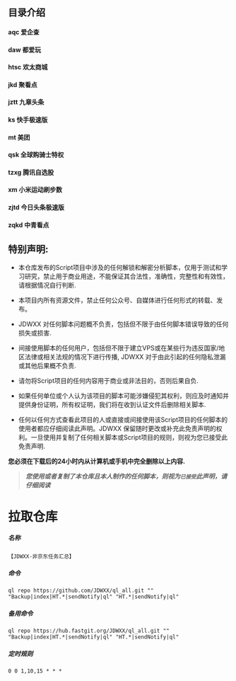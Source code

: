 ## 目录介绍

#### aqc 爱企查
#### daw 都爱玩
#### htsc 欢太商城
#### jkd 聚看点
#### jztt 九章头条
#### ks 快手极速版
#### mt 美团
#### qsk 全球购骑士特权
#### tzxg 腾讯自选股
#### xm 小米运动刷步数
#### zjtd 今日头条极速版
#### zqkd 中青看点

## 特别声明:

* 本仓库发布的Script项目中涉及的任何解锁和解密分析脚本，仅用于测试和学习研究，禁止用于商业用途，不能保证其合法性，准确性，完整性和有效性，请根据情况自行判断.

* 本项目内所有资源文件，禁止任何公众号、自媒体进行任何形式的转载、发布。

* JDWXX 对任何脚本问题概不负责，包括但不限于由任何脚本错误导致的任何损失或损害.

* 间接使用脚本的任何用户，包括但不限于建立VPS或在某些行为违反国家/地区法律或相关法规的情况下进行传播, JDWXX 对于由此引起的任何隐私泄漏或其他后果概不负责.

* 请勿将Script项目的任何内容用于商业或非法目的，否则后果自负.

* 如果任何单位或个人认为该项目的脚本可能涉嫌侵犯其权利，则应及时通知并提供身份证明，所有权证明，我们将在收到认证文件后删除相关脚本.

* 任何以任何方式查看此项目的人或直接或间接使用该Script项目的任何脚本的使用者都应仔细阅读此声明。JDWXX 保留随时更改或补充此免责声明的权利。一旦使用并复制了任何相关脚本或Script项目的规则，则视为您已接受此免责声明.

**您必须在下载后的24小时内从计算机或手机中完全删除以上内容.**  </br>
> ***您使用或者复制了本仓库且本人制作的任何脚本，则视为`已接受`此声明，请仔细阅读***

# 拉取仓库
##### 名称

```
【JDWXX-非京东任务汇总】
```
##### 命令

```
ql repo https://github.com/JDWXX/ql_all.git "" "Backup|index|HT.*|sendNotify|ql" "HT.*|sendNotify|ql"
```
##### 备用命令
```
ql repo https://hub.fastgit.org/JDWXX/ql_all.git "" "Backup|index|HT.*|sendNotify|ql" "HT.*|sendNotify|ql"
```
##### 定时规则

```
0 0 1,10,15 * * *
```
